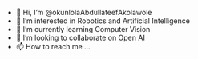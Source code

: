 - 👋 Hi, I’m @okunlolaAbdullateefAkolawole
- 👀 I’m interested in Robotics and Artificial Intelligence
- 🌱 I’m currently learning Computer Vision
- 💞️ I’m looking to collaborate on Open AI
- 📫 How to reach me ...

<!---
okunlolaAbdullateefAkolawole/okunlolaAbdullateefAkolawole is a ✨ special ✨ repository because its `README.md` (this file) appears on your GitHub profile.
You can click the Preview link to take a look at your changes.
--->
